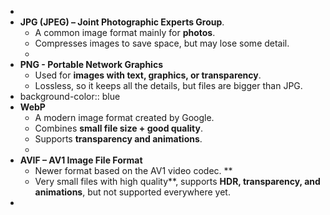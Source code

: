 -
- **JPG (JPEG) – Joint Photographic Experts Group**.
	- A common image format mainly for **photos**.
	- Compresses images to save space, but may lose some detail.
	-
- **PNG - Portable Network Graphics**
	- Used for **images with text, graphics, or transparency**.
	- Lossless, so it keeps all the details, but files are bigger than JPG.
- background-color:: blue
- **WebP**
	- A modern image format created by Google.
	- Combines **small file size + good quality**.
	- Supports **transparency and animations**.
	-
- **AVIF – AV1 Image File Format**
	- Newer format based on the AV1 video codec. **
	- Very small files with high quality**, supports **HDR, transparency, and animations**, but not supported everywhere yet.
-